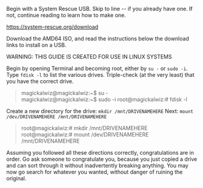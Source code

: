Begin with a System Rescue USB. Skip to line -- if you already have one. If not, continue reading to learn how to make one.


https://system-rescue.org/download

Download the AMD64 ISO, and read the instructions below the download links to install on a USB.


WARNING: THIS GUIDE IS CREATED FOR USE IN LINUX SYSTEMS

Begin by opening Terminal and becoming root, either by `su -` or `sudo -i`. Type `fdisk -l` to list the various drives. Triple-check (at the very least) that you have the correct drive.

>magickalwiz@magickalwiz:\~$ su -<br />
>magickalwiz@magickalwiz:\~$ sudo -i
>root@magickalwiz:# fdisk -l

Create a new directory for the drive: `mkdir /mnt/DRIVENAMEHERE`
Next: `mount /dev/DRIVENAMEHERE /mnt/DRIVENAMEHERE`

>root@magickalwiz:# mkdir /mnt/DRIVENAMEHERE
>root@magickalwiz:# mount /dev/DRIVENAMEHERE /mnt/DRIVENAMEHERE

Assuming you followed all these directions correctly, congratulations are in order. Go ask someone to congratulate you, because you just copied a drive and can sort through it without inadvertently breaking anything.
You may now go search for whatever you wanted, without danger of ruining the original.
